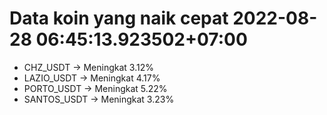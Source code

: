 # Data koin yang naik cepat 2022-08-28 06:45:13.923502+07:00

* CHZ_USDT -> Meningkat 3.12%
* LAZIO_USDT -> Meningkat 4.17%
* PORTO_USDT -> Meningkat 5.22%
* SANTOS_USDT -> Meningkat 3.23%

